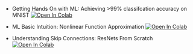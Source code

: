 - Getting Hands On with ML: Achieving >99% classifcation accuracy on MNIST <a target="_blank" href="https://colab.research.google.com/github/henryjchang/dl-notebooks/blob/main/mnist.ipynb">
  <img src="https://colab.research.google.com/assets/colab-badge.svg" alt="Open In Colab"/>
</a>

- ML Basic Intuition: Nonlinear Function Approximation <a target="_blank" href="https://colab.research.google.com/github/henryjchang/dl-notebooks/blob/main/function_approximation.ipynb">
  <img src="https://colab.research.google.com/assets/colab-badge.svg" alt="Open In Colab"/>
</a>

- Understanding Skip Connections: ResNets From Scratch <a target="_blank" href="https://colab.research.google.com/github/henryjchang/dl-notebooks/blob/main/resnet_from_scratch.ipynb">
  <img src="https://colab.research.google.com/assets/colab-badge.svg" alt="Open In Colab"/>
</a>
